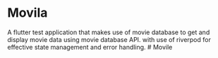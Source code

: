# Movila

A flutter test application that makes use of movie database to get
and display movie data using movie database API.
with use of riverpod for effective state management and error handling. #   M o v i l e  
 